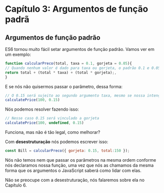 # Capítulo 3: Argumentos de função padrã

## Argumentos de função padrão

ES6 tornou muito fácil setar argumentos de função padrão. Vamos ver em um exemplo:

``` javascript
function calcularPreco(total, taxa = 0.1, gorjeta = 0.05){
// Quando nenhum valor é dado para taxa ou gorjeta, o padrão 0.1 e 0.05 serão usados
return total + (total * taxa) + (total * gorjeta);,
}
```

E se nós não quisermos passar o parâmetro, dessa forma:

``` javascript
// O 0.15 será sujeito ao segundo argumento taxa, mesmo se nossa intenção for setar 0.15 para a gorjeta
calculatePrice(100, 0.15)
```

Nós podemos resolver fazendo isso:

``` javascript
// Nesse caso 0.15 será vinculado a gorjeta
calculatePrice(100, undefined, 0.15)
```

Funciona, mas não é tão legal, como melhorar?

Com **desestruturação** nós podemos escrever isso:

``` javascript
const Bill = calcularPreco({ gorjeta: 0.15, total:150 });
```

Nós não temos nem que passar os parâmetros na mesma ordem conforme nós declaramos nossa função, uma vez que nós as chamamos da mesma forma que os argumentos o JavaScript saberá como lidar com elas.

Não se preocupe com a desestruturação, nós falaremos sobre ela no Capítulo 6.
